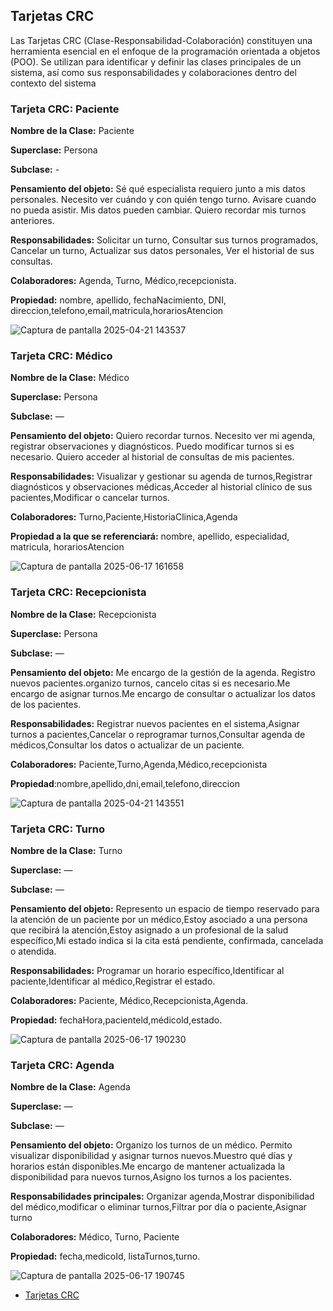 ## Tarjetas CRC
Las Tarjetas CRC (Clase-Responsabilidad-Colaboración) constituyen una
herramienta esencial en el enfoque de la programación orientada a objetos (POO). Se
utilizan para identificar y definir las clases principales de un sistema, así como sus
responsabilidades y colaboraciones dentro del contexto del sistema

### Tarjeta CRC: Paciente

**Nombre de la Clase:** Paciente

**Superclase:** Persona

**Subclase:** -

**Pensamiento del objeto:** Sé qué especialista requiero junto a mis datos personales. Necesito ver cuándo y con quién tengo turno. Avisare cuando no pueda asistir. Mis datos pueden cambiar.
Quiero recordar mis turnos anteriores.

**Responsabilidades:** Solicitar un turno, Consultar sus turnos programados, Cancelar un turno, Actualizar sus datos personales, Ver el historial de sus consultas.

**Colaboradores:** Agenda, Turno, Médico,recepcionista.

**Propiedad:** nombre, apellido, fechaNacimiento, DNI, direccion,telefono,email,matricula,horariosAtencion

![Captura de pantalla 2025-04-21 143537](https://github.com/user-attachments/assets/c451b238-8081-4d05-96f9-27afa8450291)


### Tarjeta CRC: Médico

**Nombre de la Clase:** Médico

**Superclase:** Persona

**Subclase:** —

**Pensamiento del objeto:** Quiero recordar turnos. Necesito ver mi agenda, registrar observaciones y diagnósticos. Puedo modificar turnos si es necesario. Quiero acceder al historial de consultas de mis pacientes.

**Responsabilidades:** Visualizar y gestionar su agenda de turnos,Registrar diagnósticos y observaciones médicas,Acceder al historial clínico de sus pacientes,Modificar o cancelar turnos.

**Colaboradores:** Turno,Paciente,HistoriaClinica,Agenda

**Propiedad a la que se referenciará:**
nombre, apellido, especialidad, matricula, horariosAtencion


![Captura de pantalla 2025-06-17 161658](https://github.com/user-attachments/assets/f26b26e7-fbf8-4f33-9978-314af2edcc35)



### Tarjeta CRC: Recepcionista

**Nombre de la Clase:** Recepcionista

**Superclase:** Persona

**Subclase:** —

**Pensamiento del objeto:**
Me encargo de la gestión de la agenda. Registro nuevos pacientes.organizo turnos, cancelo citas si es necesario.Me encargo de asignar turnos.Me encargo de consultar o actualizar los datos de los pacientes.

**Responsabilidades:** Registrar nuevos pacientes en el sistema,Asignar turnos a pacientes,Cancelar o reprogramar turnos,Consultar agenda de médicos,Consultar los datos o actualizar de un paciente.


**Colaboradores:** Paciente,Turno,Agenda,Médico,recepcionista

**Propiedad**:nombre,apellido,dni,email,telefono,direccion

![Captura de pantalla 2025-04-21 143551](https://github.com/user-attachments/assets/eda178b8-63a0-4bbf-a609-8c4d89f2b973)



### Tarjeta CRC: Turno

**Nombre de la Clase:** Turno

**Superclase:** —

**Subclase:** —

**Pensamiento del objeto:** Represento un espacio de tiempo reservado para la atención de un paciente por un médico,Estoy asociado a una persona que recibirá la atención,Estoy asignado a un profesional de la salud específico,Mi estado indica si la cita está pendiente, confirmada, cancelada o atendida.

**Responsabilidades:** Programar un horario específico,Identificar al paciente,Identificar al médico,Registrar el estado.

**Colaboradores:** Paciente, Médico,Recepcionista,Agenda.

**Propiedad:** fechaHora,pacienteld,médicold,estado.


![Captura de pantalla 2025-06-17 190230](https://github.com/user-attachments/assets/18cb31f8-9e36-42e8-a638-05e13b8a647d)


### Tarjeta CRC: Agenda

**Nombre de la Clase:** Agenda

**Superclase:** —

**Subclase:** —

**Pensamiento del objeto:** Organizo los turnos de un médico. Permito visualizar disponibilidad y asignar turnos nuevos.Muestro qué días y horarios están disponibles.Me encargo de mantener actualizada la disponibilidad para nuevos turnos,Asigno los turnos a los pacientes.

**Responsabilidades principales:** Organizar agenda,Mostrar disponibilidad del médico,modificar o eliminar turnos,Filtrar por día o paciente,Asignar turno

**Colaboradores:** Médico, Turno, Paciente

**Propiedad:** fecha,medicoId, listaTurnos,turno.


![Captura de pantalla 2025-06-17 190745](https://github.com/user-attachments/assets/e601077c-6832-4a1f-979c-fe378b794f71)



* [Tarjetas CRC](https://docs.google.com/spreadsheets/d/13WuNPHDXRz9LivkCjb13i8O7DB_nfzYK/edit?usp=sharing&ouid=100590903652086293439&rtpof=true&sd=true)



